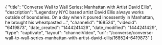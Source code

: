 {
    "title": "Converse Wall to Wall Series: Manhattan with Artist David Ellis",
    "description": "Legendary NYC based artist David Ellis always works outside of boundaries. On a day when it poured incessently in Manhattan, he brought his wheatpasted ...",
    "channelid": "168524",
    "videoid": "6419873",
    "date_created": "1444241429",
    "date_modified": "1444241429",
    "type": "captivate",
    "layout": "channelVideo",
    "url": "\/converse\/converse-wall-to-wall-series-manhattan-with-artist-david-ellis\/168524-6419873"
}